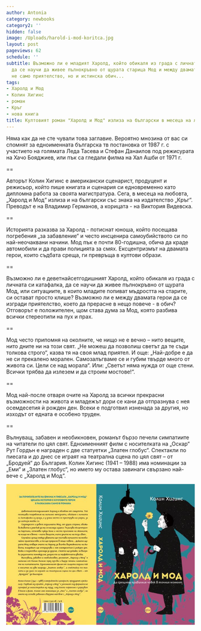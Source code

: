 ```yaml
---
author: Antonia
category: newbooks
category2: ''
hidden: false
image: /Uploads/harold-i-mod-koritca.jpg
layout: post
pageviews: 62
schedule: ''
subtitle: Възможно ли е младият Харолд, който обикаля из града с личната си катафалка,
  да се научи да живее пълнокръвно от щурата старица Мод и между двамата да се появи
  не само приятелство, но и истинска обич...
tags:
- Харолд и Мод
- Колин Хигинс
- роман
- Кръг
- нова книга
title: Култовият роман "Харолд и Мод" излиза на български в месеца на любовта
---
```


Няма как да не сте чували това заглавие. Вероятно мнозина от вас си спомнят за едноименната българска тв постановка от 1987 г. с участието на голямата Леда Тасева и Стефан Данаилов под режисурата на Хачо Бояджиев, или пък са гледали филма на Хал Ашби от 1971 г. 

\==

Авторът Колин Хигинс е американски сценарист, продуцент и режисьор, който пише книгата и сценария си едновременно като дипломна работа за своята магистратура. Сега, в месеца на любовта, „Харолд и Мод“ излиза и на български със знака на издателство „Кръг“. Преводът е на Владимир Германов, а корицата - на Виктория Видевска.

\==

Историята разказва за Харолд - потиснат юноша, който посещава погребения „за забавление“ и често инсценира самоубийството си по най-неочаквани начини. Мод пък е почти 80-годишна, обича да краде автомобили и да прави полицията за смях. Ексцентризмът на двамата герои, които съдбата среща, ги превръща в култови образи. 

\==

Възможно ли е деветнайсетгодишният Харолд, който обикаля из града с личната си катафалка, да се научи да живее пълнокръвно от щурата Мод, или ситуациите, в които младите попиват мъдростта на старите, си остават просто клише? Възможно ли е между двамата герои да се изгради приятелство, което да прерасне в нещо повече - в обич? Отговорът е положителен, щом става дума за Мод, която разбива всички стереотипи на пух и прах. 

\==

Мод често припомня на околните, че нищо не е вечно – нито вещите, нито дните ни на този свят. „Не можеш да позволиш светът да те съди толкова строго“, казва тя на своя млад приятел. И още: „Най-добре е да не си прекалено морален. Самозалъгваме се и губим твърде много от живота си. Цели се над морала“. Или: „Светът няма нужда от още стени. Всички трябва да излезем и да строим мостове!“. 

\==

Мод най-после отваря очите на Харолд за всички прекрасни възможности на живота и младежът дори се кани да отпразнува с нея осемдесетия ѝ рожден ден. Всеки е подготвил изненада за другия, но изходът от едната е особено труден.

\==

Вълнуващ, забавен и необикновен, романът бързо печели симпатиите на читатели по цял свят. Едноименният филм с носителката на „Оскар“ Рут Гордън е награден с две статуетки „Златен глобус“. Спектакли по пиесата и до днес се играят на театрална сцена по цял свят – от „Бродуей“ до България. Колин Хигинс (1941 – 1988) има номинации за „Еми“ и „Златен глобус“, но името му остава завинаги свързано най-вече с „Харолд и Мод“.

![](/Uploads/harold-i-modraztvor.jpg)